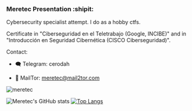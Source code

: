 ### Meretec Presentation :shipit:

Cybersecurity specialist attempt. I do as a hobby ctfs.

Certificate in "Ciberseguridad en el Teletrabajo (Google, INCIBE)" and in "Introducción en Seguridad Cibernética (CISCO Ciberseguridad)".

Contact: 
* :left_speech_bubble: Telegram: cerodah

* :envelope_with_arrow: MailTor: meretec@mail2tor.com

![meretec](https://user-images.githubusercontent.com/82907557/129582116-9fe63723-0be7-4277-b0b0-10fa018eed2e.png)

![Meretec's GitHub stats](https://github-readme-stats.vercel.app/api?username=cerodah&show_icons=true&theme=radical)                                                                                                     [![Top Langs](https://github-readme-stats.vercel.app/api/top-langs/?username=cerodah&langs_count=8)](https://github.com/cerodah/github-readme-stats)




  
  
